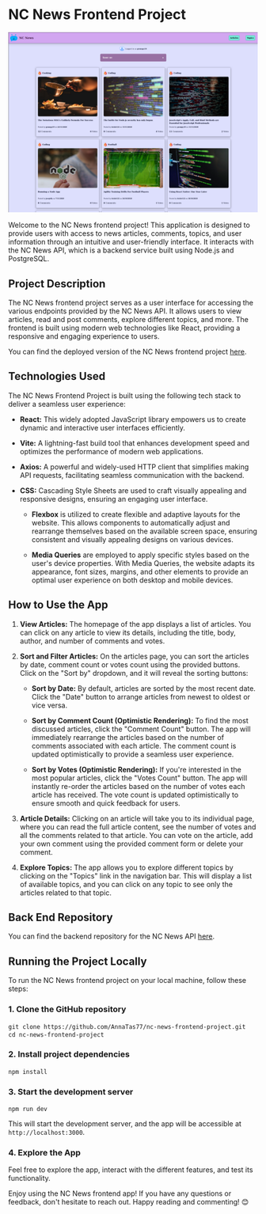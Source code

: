 # NC News Frontend Project

![NC News App Screenshot](./src/assets/NC%20News%20Screenshot.png)

Welcome to the NC News frontend project! This application is designed to provide users with access to news articles, comments, topics, and user information through an intuitive and user-friendly interface. It interacts with the NC News API, which is a backend service built using Node.js and PostgreSQL.

## Project Description

The NC News frontend project serves as a user interface for accessing the various endpoints provided by the NC News API. It allows users to view articles, read and post comments, explore different topics, and more. The frontend is built using modern web technologies like React, providing a responsive and engaging experience to users.

You can find the deployed version of the NC News frontend project [here](https://nc-news-anna.netlify.app/).

## Technologies Used

The NC News Frontend Project is built using the following tech stack to deliver a seamless user experience:

-   **React:** This widely adopted JavaScript library empowers us to create dynamic and interactive user interfaces efficiently.

-   **Vite:** A lightning-fast build tool that enhances development speed and optimizes the performance of modern web applications.

-   **Axios:** A powerful and widely-used HTTP client that simplifies making API requests, facilitating seamless communication with the backend.

-   **CSS:** Cascading Style Sheets are used to craft visually appealing and responsive designs, ensuring an engaging user interface.

    -   **Flexbox** is utilized to create flexible and adaptive layouts for the website. This allows components to automatically adjust and rearrange themselves based on the available screen space, ensuring consistent and visually appealing designs on various devices.

    -   **Media Queries** are employed to apply specific styles based on the user's device properties. With Media Queries, the website adapts its appearance, font sizes, margins, and other elements to provide an optimal user experience on both desktop and mobile devices.

## How to Use the App

1. **View Articles:** The homepage of the app displays a list of articles. You can click on any article to view its details, including the title, body, author, and number of comments and votes.

2. **Sort and Filter Articles:** On the articles page, you can sort the articles by date, comment count or votes count using the provided buttons. Click on the "Sort by" dropdown, and it will reveal the sorting buttons:

    - **Sort by Date:** By default, articles are sorted by the most recent date. Click the "Date" button to arrange articles from newest to oldest or vice versa.

    - **Sort by Comment Count (Optimistic Rendering):** To find the most discussed articles, click the "Comment Count" button. The app will immediately rearrange the articles based on the number of comments associated with each article. The comment count is updated optimistically to provide a seamless user experience.

    - **Sort by Votes (Optimistic Rendering):** If you're interested in the most popular articles, click the "Votes Count" button. The app will instantly re-order the articles based on the number of votes each article has received. The vote count is updated optimistically to ensure smooth and quick feedback for users.

3. **Article Details:** Clicking on an article will take you to its individual page, where you can read the full article content, see the number of votes and all the comments related to that article. You can vote on the article, add your own comment using the provided comment form or delete your comment.

4. **Explore Topics:** The app allows you to explore different topics by clicking on the "Topics" link in the navigation bar. This will display a list of available topics, and you can click on any topic to see only the articles related to that topic.

## Back End Repository

You can find the backend repository for the NC News API [here](https://github.com/AnnaTas77/nc-news-backend-project).

## Running the Project Locally

To run the NC News frontend project on your local machine, follow these steps:

### 1. Clone the GitHub repository

    git clone https://github.com/AnnaTas77/nc-news-frontend-project.git
    cd nc-news-frontend-project

### 2. Install project dependencies

    npm install

### 3. Start the development server

    npm run dev

This will start the development server, and the app will be accessible at `http://localhost:3000`.

### 4. Explore the App

Feel free to explore the app, interact with the different features, and test its functionality.

Enjoy using the NC News frontend app! If you have any questions or feedback, don't hesitate to reach out. Happy reading and commenting! 😊
